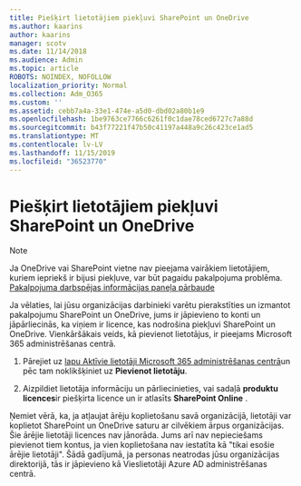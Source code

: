 ```yaml
---
title: Piešķirt lietotājiem piekļuvi SharePoint un OneDrive
ms.author: kaarins
author: kaarins
manager: scotv
ms.date: 11/14/2018
ms.audience: Admin
ms.topic: article
ROBOTS: NOINDEX, NOFOLLOW
localization_priority: Normal
ms.collection: Adm_O365
ms.custom: ''
ms.assetid: cebb7a4a-33e1-474e-a5d0-dbd02a80b1e9
ms.openlocfilehash: 1be9763ce7766c6261f0c1dae78ced6727c7a88d
ms.sourcegitcommit: b43f77221f47b50c41197a448a9c26c423ce1ad5
ms.translationtype: MT
ms.contentlocale: lv-LV
ms.lasthandoff: 11/15/2019
ms.locfileid: "36523770"
---
```

# <a name="give-users-access-to-sharepoint-and-onedrive"></a>Piešķirt lietotājiem piekļuvi SharePoint un OneDrive

> [!NOTE]
> Ja OneDrive vai SharePoint vietne nav pieejama vairākiem lietotājiem, kuriem iepriekš ir bijusi piekļuve, var būt pagaidu pakalpojuma problēma. [Pakalpojuma darbspējas informācijas paneļa pārbaude](https://portal.office.com/adminportal/home#/servicehealth)
  
Ja vēlaties, lai jūsu organizācijas darbinieki varētu pierakstīties un izmantot pakalpojumu SharePoint un OneDrive, jums ir jāpievieno to konti un jāpārliecinās, ka viņiem ir licence, kas nodrošina piekļuvi SharePoint un OneDrive. Vienkāršākais veids, kā pievienot lietotājus, ir pieejams Microsoft 365 administrēšanas centrā.
  
1. Pārejiet uz [lapu Aktīvie lietotāji Microsoft 365 administrēšanas centrā](https://portal.office.com/adminportal/home#/users)un pēc tam noklikšķiniet uz **Pievienot lietotāju**.
    
2. Aizpildiet lietotāja informāciju un pārliecinieties, vai sadaļā **produktu licences**ir piešķirta licence un ir atlasīts **SharePoint Online** . 
    
Ņemiet vērā, ka, ja atļaujat ārēju koplietošanu savā organizācijā, lietotāji var koplietot SharePoint un OneDrive saturu ar cilvēkiem ārpus organizācijas. Šie ārējie lietotāji licences nav jānorāda. Jums arī nav nepieciešams pievienot tiem kontus, ja vien koplietošana nav iestatīta kā "tikai esošie ārējie lietotāji". Šādā gadījumā, ja personas neatrodas jūsu organizācijas direktorijā, tās ir jāpievieno kā Vieslietotāji Azure AD administrēšanas centrā.
  

